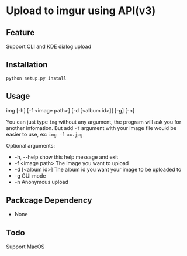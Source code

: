 # Upload to imgur using API(v3)


## Feature
Support CLI and KDE dialog upload

## Installation

	python setup.py install

## Usage
img [-h] [-f &lt;image path&gt;] [-d [&lt;album id&gt;]] [-g] [-n]

You can just type `img` without any argument, the program will ask you for another infomation.
But add `-f` argument with your image file would be easier to use, ex: `img -f xx.jpg`

Optional arguments:
*  -h, --help       show this help message and exit
*  -f &lt;image path&gt;  The image you want to upload
*  -d [&lt;album id&gt;]  The album id you want your image to be uploaded to
*  -g               GUI mode
*  -n               Anonymous upload

## Packcage Dependency
* None

## Todo
Support MacOS

